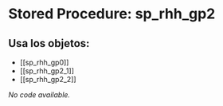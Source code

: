 # Stored Procedure: sp_rhh_gp2

## Usa los objetos:
- [[sp_rhh_gp0]]
- [[sp_rhh_gp2_1]]
- [[sp_rhh_gp2_2]]

*No code available.*
